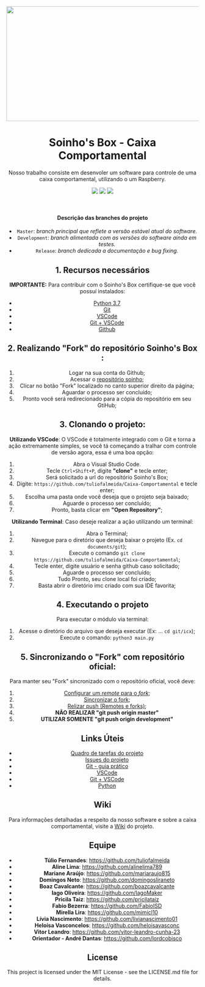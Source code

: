 
<div style="text-align:center"> <IMG WIDTH = 600 height = 300 SRC="http://www.chamadageralparnaiba.com/wp-content/uploads/2018/12/850352853-670x445.jpg" align = "middle">
   
      
# Soinho's Box - Caixa Comportamental
Nosso trabalho consiste em desenvoler um software para controle de uma caixa comportamental, utilizando o um Raspberry.

<img src="https://img.shields.io/static/v1.svg?style=flat-square&label=PYTHON&message=3.7.4&color=blue"/> <img src="https://img.shields.io/static/v1.svg?style=flat-square&label=VSCODE&message=1.37.1&color=green"/> <img src="https://img.shields.io/static/v1.svg?style=flat-square&label=Git&message=2.21.0&color=inactive"/>

<br>

#### Descrição das branches do projeto

- `Master`: *branch principal que reflete a versão estável atual do software.*
- `Development`: *branch alimentada com as versões do software ainda em testes.*
- `Release`: *branch dedicada a documentação e bug fixing.*


## 1. Recursos necessários

**IMPORTANTE:** Para contribuir com o Soinho's Box certifique-se que você possuí instalados: 

- [Python 3.7] 
- [Git] 
- [VSCode] 
- [Git + VSCode] 
- [Github] 

## 2. Realizando "Fork" do repositório Soinho's Box :

   1. Logar na sua conta do Github;
   2. Acessar o [repositório soinho]; 
   3. Clicar no botão "Fork" localizado no canto superior direito da página;
   4. Aguardar o processo ser concluído;
   5. Pronto você será redirecionado para a cópia do repositório em seu GtiHub;

## 3. Clonando o projeto:
 
**Utilizando VSCode**: 
O VSCode é totalmente integrado com o Git e torna a ação extremamente simples, se você tá começando a tralhar com controle de versão agora, essa é uma boa opção:

  1. Abra o Visual Studio Code.
  2. Tecle `Ctrl+Shift+P`, digite **"clone"** e tecle enter;
  3. Será solicitado a url do repositório Soinho's Box; 
  4. Digite: `https://github.com/tuliofalmeida/Caixa-Comportamental` e tecle enter;
  5. Escolha uma pasta onde você deseja que o projeto seja baixado;
  6. Aguarde o processo ser concluído;
  7. Pronto, basta clicar em **"Open Repository"**;

**Utilizando Terminal**: 
Caso deseje realizar a ação utilizando um terminal:

  1. Abra o Terminal;
  2. Navegue para o diretório que deseja baixar o projeto (Ex. `cd documents/git`);
  3. Execute o comando `git clone https://github.com/tuliofalmeida/Caixa-Comportamental`; 
  4. Tecle enter, digite usuário e senha github caso solicitado; 
  5. Aguarde o processo ser concluído;
  6. Tudo Pronto, seu clone local foi criado;
  7. Basta abrir o diretório imc criado com sua IDE favorita;

## 4. Executando o projeto

Para executar o módulo via terminal: 
1. Acesse o diretório do arquivo que deseja executar (Ex: ... `cd git/icx`); 
2. Execute o comando: `python3 main.py`

## 5. Sincronizando o "Fork" com repositório oficial:

Para manter seu "Fork" sincronizado com o repositório oficial, você deve:
1. [Configurar um *remote* para o *fork*];
2. [Sincronizar o fork];
3. [Relizar push (Remotes e forks)];
4. **NÃO REALIZAR "git push origin master"**
5. **UTILIZAR SOMENTE "git push origin development"**

## Links Úteis
- [Quadro de tarefas do projeto] 
- [Issues do projeto] 
- [Git - guia prático] 
- [VSCode] 
- [Git + VSCode] 
- [Python]

## Wiki

Para informações detalhadas a respeito da nosso software e sobre a caixa comportamental, visite a [Wiki] do projeto.

## Equipe

- **Túlio Fernandes**: https://github.com/tuliofalmeida
- **Aline Lima**: https://github.com/alinelima789
- **Mariane Araújo**: https://github.com/mariaraujo815
- **Domingos Neto**: https://github.com/domingosliraneto
- **Boaz Cavalcante**: https://github.com/boazcavalcante
- **Iago Oliveira**: https://github.com/IagoMaker
- **Pricila Taiz**: https://github.com/pricilataiz
- **Fabio Bezerra**: https://github.com/FabioISD
- **Mirella Lira**: https://github.com/mimicl10
- **Lívia Nascimento**: https://github.com/livianascimento01
- **Heloísa Vasconcelos**: https://github.com/heloisavasconc
- **Vitor Leandro**: https://github.com/vitor-leandro-cunha-23
- **Orientador - André Dantas**: https://github.com/lordcobisco




## License

This project is licensed under the MIT License - see the LICENSE.md file for details.


<!-- Links -->

[Python 3.7]: https://www.python.org/downloads/
[Git]: https://git-scm.com/
[Github]: https://github.com
[repositório soinho]: https://github.com/tuliofalmeida/Caixa-Comportamental
[Wiki]: https://github.com/tuliofalmeida/Caixa-Comportamental/wiki
[Configurar um *remote* para o *fork*]: https://help.github.com/en/articles/configuring-a-remote-for-a-fork
[Sincronizar o fork]: https://help.github.com/en/articles/syncing-a-fork
[Relizar push (Remotes e forks)]: https://help.github.com/en/articles/pushing-commits-to-a-remote-repository
[Quadro de tarefas do projeto]: https://github.com/tuliofalmeida/Caixa-Comportamental/projects/1
[Issues do projeto]: https://github.com/tuliofalmeida/Caixa-Comportamental/issues
[Git - guia prático]: https://rogerdudler.github.io/git-guide/index.pt_BR.html
[VSCode]: https://code.visualstudio.com/
[Git + VSCode]: https://code.visualstudio.com/docs/editor/versioncontrol
[Python]: https://www.python.org/


